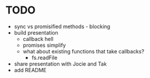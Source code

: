 # TODO

* sync vs promisified methods - blocking
* build presentation
  * callback hell
  * promises simplify
  * what about existing functions that take callbacks?
    * fs.readFile
* share presentation with Jocie and Tak
* add README